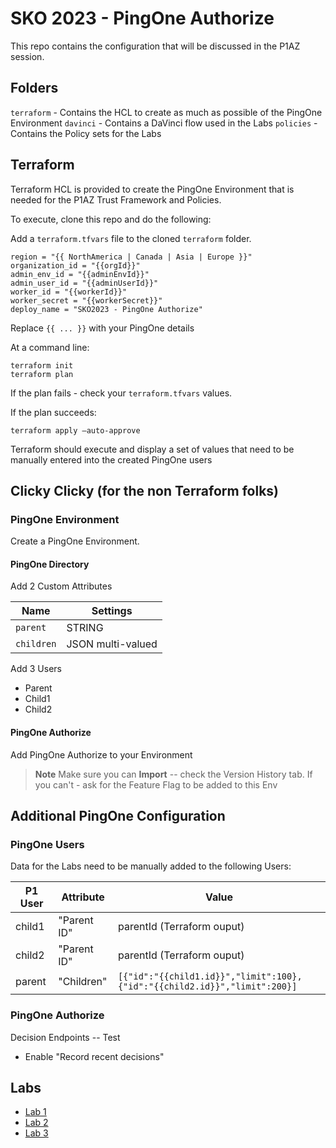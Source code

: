 # SKO 2023 - PingOne Authorize

This repo contains the configuration that will be discussed in the P1AZ session.

## Folders

`terraform` - Contains the HCL to create as much as possible of the PingOne Environment
`davinci` - Contains a DaVinci flow used in the Labs
`policies` - Contains the Policy sets for the Labs

## Terraform

Terraform HCL is provided to create the PingOne Environment that is needed for the P1AZ Trust Framework and Policies.

To execute, clone this repo and do the following:

Add a `terraform.tfvars` file to the cloned `terraform` folder.

```hcl
region = "{{ NorthAmerica | Canada | Asia | Europe }}"
organization_id = "{{orgId}}"
admin_env_id = "{{adminEnvId}}"
admin_user_id = "{{adminUserId}}"
worker_id = "{{workerId}}"
worker_secret = "{{workerSecret}}"
deploy_name = "SKO2023 - PingOne Authorize"
```

Replace `{{ ... }}` with your PingOne details

At a command line:

```hcl
terraform init
terraform plan
```

If the plan fails - check your `terraform.tfvars` values.

If the plan succeeds:

```hcl
terraform apply —auto-approve
````

Terraform should execute and display a set of values that need to be manually entered into the created PingOne users

## Clicky Clicky (for the non Terraform folks)

### PingOne Environment

Create a PingOne Environment.

#### PingOne Directory

Add 2 Custom Attributes

| Name | Settings |
| --- | --- |
| `parent` |  STRING |
| `children` | JSON multi-valued |

Add 3 Users

* Parent
* Child1
* Child2

#### PingOne Authorize

Add PingOne Authorize to your Environment

>**Note** Make sure you can **Import** -- check the Version History tab.
>If you can't - ask for the Feature Flag to be added to this Env

## Additional PingOne Configuration

### PingOne Users

Data for the Labs need to be manually added to the following Users:

| P1 User | Attribute | Value |
| --- | --- | --- |
| child1 | "Parent ID" | parentId (Terraform ouput) |
| child2 | "Parent ID" | parentId (Terraform ouput) |
| parent | "Children" | `[{"id":"{{child1.id}}","limit":100},{"id":"{{child2.id}}","limit":200}]`

### PingOne Authorize

Decision Endpoints -- Test

* Enable "Record recent decisions"

## Labs

* [Lab 1](./P1AZ%20Labs/Lab1.md)
* [Lab 2](./P1AZ%20Labs/Lab2.md)
* [Lab 3](./P1AZ%20Labs/Lab3.md)
